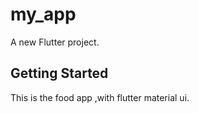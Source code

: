 # my_app

A new Flutter project.

## Getting Started

This is the food app ,with flutter material ui. 